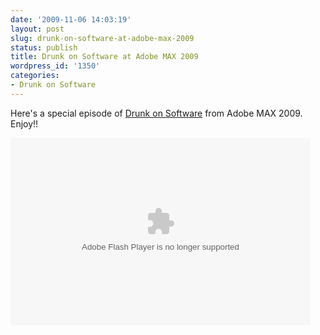 ```yaml
---
date: '2009-11-06 14:03:19'
layout: post
slug: drunk-on-software-at-adobe-max-2009
status: publish
title: Drunk on Software at Adobe MAX 2009
wordpress_id: '1350'
categories:
- Drunk on Software
---
```


Here's a special episode of [Drunk on Software](http://www.drunkonsoftware.com) from Adobe MAX 2009.  Enjoy!!

<embed src="http://blip.tv/play/AYGs91QC" type="application/x-shockwave-flash" width="480" height="300" allowscriptaccess="always" allowfullscreen="true"></embed>
